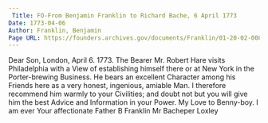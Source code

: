 ```yaml
---
 Title: FO-From Benjamin Franklin to Richard Bache, 6 April 1773
Date: 1773-04-06
Author: Franklin, Benjamin
Page URL: https://founders.archives.gov/documents/Franklin/01-20-02-0081
---
```


Dear Son,
London, April 6. 1773.
The Bearer Mr. Robert Hare visits Philadelphia with a View of establishing himself there or at New York in the Porter-brewing Business. He bears an excellent Character among his Friends here as a very honest, ingenious, amiable Man. I therefore recommend him warmly to your Civilities; and doubt not but you will give him the best Advice and Information in your Power. My Love to Benny-boy. I am ever Your affectionate Father
B Franklin
Mr Bacheper Loxley

